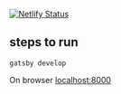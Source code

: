 [![Netlify Status](https://api.netlify.com/api/v1/badges/18394d28-4c09-4006-bb41-19a1a89445bf/deploy-status)](https://app.netlify.com/sites/loadsmart-engineering/deploys)

## steps to run

    gatsby develop

On browser [localhost:8000](http://localhost:4000)
